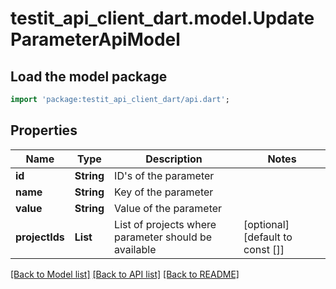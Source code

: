 # testit_api_client_dart.model.UpdateParameterApiModel

## Load the model package
```dart
import 'package:testit_api_client_dart/api.dart';
```

## Properties
Name | Type | Description | Notes
------------ | ------------- | ------------- | -------------
**id** | **String** | ID's of the parameter | 
**name** | **String** | Key of the parameter | 
**value** | **String** | Value of the parameter | 
**projectIds** | **List<String>** | List of projects where parameter should be available | [optional] [default to const []]

[[Back to Model list]](../README.md#documentation-for-models) [[Back to API list]](../README.md#documentation-for-api-endpoints) [[Back to README]](../README.md)


